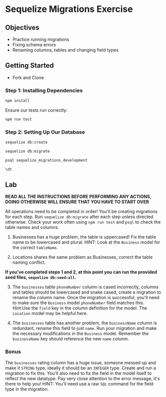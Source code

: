 # Sequelize Migrations Exercise

## Objectives

- Practice running migrations
- Fixing schema errors
- Renaming columns, tables and changing field types

## Getting Started

- Fork and Clone

### Step 1: Installing Dependencies

```sh
npm install
```

Ensure our tests run correctly:

```sh
npm run test
```

### Step 2: Setting Up Our Database

```sh
sequelize db:create
```

```sh
sequelize db:migrate
```

```sh
psql sequelize_migrations_development

\dt
```

## Lab

**READ ALL THE INSTRUCTIONS BEFORE PERFORMING ANY ACTIONS, DOING OTHERWISE WILL ENSURE THAT YOU HAVE TO START OVER**

All operations need to be completed in order! You'll be creating migrations for each step. Run `sequelize db:migrate` after each step unless directed otherwise. Check your work often using `npm run test` and `psql` to check the table names and columns.

1. Businesses has a huge problem, the table is uppercased! Fix the table name to be lowercased and plural. HINT: Look at the `Business` model for the correct `tableName`.

2. Locations shares the same problem as Businesses, correct the table naming conflict.

**If you've completed steps 1 and 2, at this point you can run the provided seed files, `sequelize db:seed:all`.**

3. The `businesses` table `phoneNumber` column is cased incorrectly, columns and tables should be lowercased and snake cased, create a migration to rename the column name. Once the migration is successful, you'll need to make sure the `Business` model `phoneNumber` field matches this. Hint:Use the `field` key in the column definition for the model. The `Location` model may be helpful here.

4. The `businesses` table has another problem, the `businessName` column is redundant, rename this field to just `name`. Run your migration and make the necessary modifications in the `Business` model. Remember the `businessName` key should reference the new `name` column.

### Bonus

The `businesses` rating column has a huge issue, someone messed up and make it `STRING` type, ideally it should be an `INTEGER` type. Create and run a migration to fix this. You'll also need to fix the field in the model itself to reflect the new datatype. Pay very close attention to the error message, it's there to help you! HINT: You'll need use a raw `SQL` command for the field type in the migration.
